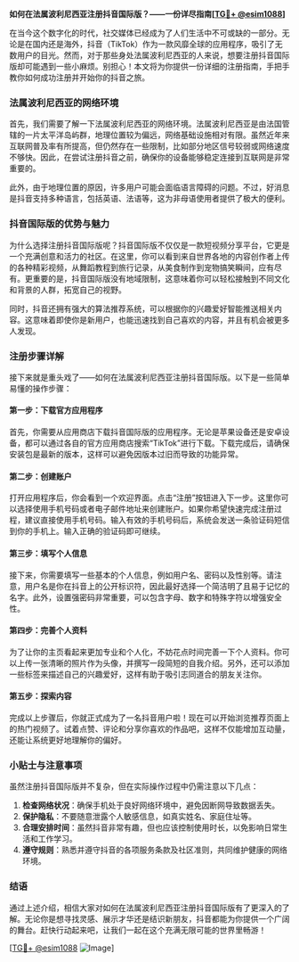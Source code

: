 **如何在法属波利尼西亚注册抖音国际版？——一份详尽指南[[TG💪+ @esim1088](https://t.me/s/esim1088)]**

在当今这个数字化的时代，社交媒体已经成为了人们生活中不可或缺的一部分。无论是在国内还是海外，抖音（TikTok）作为一款风靡全球的应用程序，吸引了无数用户的目光。然而，对于那些身处法属波利尼西亚的人来说，想要注册抖音国际版却可能遇到一些小麻烦。别担心！本文将为你提供一份详细的注册指南，手把手教你如何成功注册并开始你的抖音之旅。

### 法属波利尼西亚的网络环境

首先，我们需要了解一下法属波利尼西亚的网络环境。法属波利尼西亚是由法国管辖的一片太平洋岛屿群，地理位置较为偏远，网络基础设施相对有限。虽然近年来互联网普及率有所提高，但仍然存在一些限制，比如部分地区信号较弱或网络速度不够快。因此，在尝试注册抖音之前，确保你的设备能够稳定连接到互联网是非常重要的。

此外，由于地理位置的原因，许多用户可能会面临语言障碍的问题。不过，好消息是抖音支持多种语言，包括英语、法语等，这为非母语使用者提供了极大的便利。

### 抖音国际版的优势与魅力

为什么选择注册抖音国际版呢？抖音国际版不仅仅是一款短视频分享平台，它更是一个充满创意和活力的社区。在这里，你可以看到来自世界各地的内容创作者上传的各种精彩视频，从舞蹈教程到旅行记录，从美食制作到宠物搞笑瞬间，应有尽有。更重要的是，抖音国际版没有地域限制，这意味着你可以轻松接触到不同文化和背景的人群，拓宽自己的视野。

同时，抖音还拥有强大的算法推荐系统，可以根据你的兴趣爱好智能推送相关内容。这意味着即使你是新用户，也能迅速找到自己喜欢的内容，并且有机会被更多人发现。

### 注册步骤详解

接下来就是重头戏了——如何在法属波利尼西亚注册抖音国际版。以下是一些简单易懂的操作步骤：

#### 第一步：下载官方应用程序
首先，你需要从应用商店下载抖音国际版的应用程序。无论是苹果设备还是安卓设备，都可以通过各自的官方应用商店搜索“TikTok”进行下载。下载完成后，请确保安装包是最新的版本，这样可以避免因版本过旧而导致的功能异常。

#### 第二步：创建账户
打开应用程序后，你会看到一个欢迎界面。点击“注册”按钮进入下一步。这里你可以选择使用手机号码或者电子邮件地址来创建账户。如果你希望快速完成注册过程，建议直接使用手机号码。输入有效的手机号码后，系统会发送一条验证码短信到你的手机上。输入正确的验证码即可继续。

#### 第三步：填写个人信息
接下来，你需要填写一些基本的个人信息，例如用户名、密码以及性别等。请注意，用户名是你在抖音上的公开标识符，因此最好选择一个简洁明了且易于记忆的名字。此外，设置强密码非常重要，可以包含字母、数字和特殊字符以增强安全性。

#### 第四步：完善个人资料
为了让你的主页看起来更加专业和个人化，不妨花点时间完善一下个人资料。你可以上传一张清晰的照片作为头像，并撰写一段简短的自我介绍。另外，还可以添加一些标签来描述自己的兴趣爱好，这样有助于吸引志同道合的朋友关注你。

#### 第五步：探索内容
完成以上步骤后，你就正式成为了一名抖音用户啦！现在可以开始浏览推荐页面上的热门视频了。试着点赞、评论和分享你喜欢的作品吧，这样不仅能增加互动量，还能让系统更好地理解你的偏好。

### 小贴士与注意事项

虽然注册抖音国际版并不复杂，但在实际操作过程中仍需注意以下几点：

1. **检查网络状况**：确保手机处于良好网络环境中，避免因断网导致数据丢失。
2. **保护隐私**：不要随意泄露个人敏感信息，如真实姓名、家庭住址等。
3. **合理安排时间**：虽然抖音非常有趣，但也应该控制使用时长，以免影响日常生活和工作学习。
4. **遵守规则**：熟悉并遵守抖音的各项服务条款及社区准则，共同维护健康的网络环境。

### 结语

通过上述介绍，相信大家对如何在法属波利尼西亚注册抖音国际版有了更深入的了解。无论你是想寻找灵感、展示才华还是结识新朋友，抖音都能为你提供一个广阔的舞台。赶快行动起来吧，让我们一起在这个充满无限可能的世界里畅游！

[[TG💪+ @esim1088](https://t.me/s/esim1088) ![Image](https://i.postimg.cc/4NQfJmqS/Snipaste-2025-05-13-00-14-12.png)]